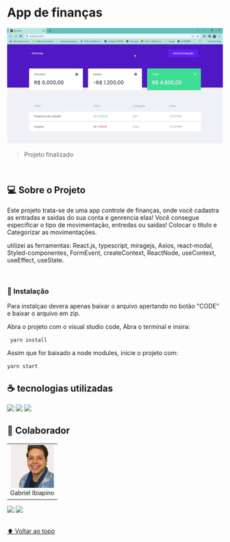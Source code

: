 # App de finanças

<img src="./src/Assets/gif.gif" alt="Gif do projeto">


> Projeto finalizado 
<br>

## 💻 Sobre o Projeto

Este projeto trata-se de uma app controle de finanças, onde você cadastra as entradas e saidas do sua conta e genrencia elas! Você consegue especificar o tipo de movimentação, entredas ou saidas! Colocar o titulo e Categorizar as movimentações.


utilizei as ferramentas: React.js, typescript, miragejs, Axios, react-modal, Styled-componentes, FormEvent, createContext, ReactNode, useContext, useEffect, useState.

<br>

### 🔧 Instalação

Para instalçao devera apenas baixar o arquivo apertando no botão "CODE" e baixar o arquivo em zip.

Abra o projeto com o visual studio code, Abra o terminal e insira:

```
 yarn install
```

Assim que for baixado a node modules, inicie o projeto com:

```
yarn start
```


## ☕ tecnologias utilizadas


<img src="https://img.shields.io/badge/JavaScript-F7DF1E?style=for-the-badge&logo=javascript&logoColor=black">
<img src="https://img.shields.io/badge/TypeScript-007ACC?style=for-the-badge&logo=typescript&logoColor=white">
<img src="https://img.shields.io/badge/React-20232A?style=for-the-badge&logo=react&logoColor=61DAFB">

<br>

## 🤝 Colaborador

<table>
  <tr>
    <td align="center">
      <a href="#">
        <img src="./src/Assets/Eu.png" width="100px;" alt="Foto do Gabriel Silva no GitHub"/><br>
        <sub>
          <a >Gabriel Ibiapino</a>
        </sub>
      </a>
    </td>
  </tr>
</table>

<div>
 <a href="https://www.linkedin.com/in/gabriel-ibiapino-louren%C3%A7o-da-silva-749b78198/" target="_blank"><img src="https://img.shields.io/badge/-LinkedIn-%230077B5?style=for-the-badge&logo=linkedin&logoColor=white" target="_blank"></a> 
<a href = "mailto:lourencogabriel77@gmail.com"><img src="https://img.shields.io/badge/-Gmail-%23333?style=for-the-badge&logo=gmail&logoColor=white" target="_blank"></a>
</div>
<br>


[⬆ Voltar ao topo](#App-de-finanças)<br>
